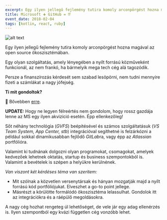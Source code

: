 ```yaml
---
excerpt: Egy ilyen jellegű fejlemény tutira komoly arconpörgést hozna magával az open source ökoszisztémában.
title: Microsoft ➕ GitHub = ⁉️
event_date: 2018-02-04
tags: [kotlin, react, ruby]
---
```


![alt text](https://appcraft-projects.github.io/appcraft-site/assets/img/github-ms-01.png)

Egy ilyen jellegű fejlemény tutira komoly arconpörgést hozna magával az open source ökoszisztémában.

Egy olyan szolgáltatás, amely lényegében a nyílt forrású közműveként funkcionál, az nem frankó, ha bármelyik mega tech cég alá tagozódik.

Persze a finanszírozás kérdesét sem szabad lesöpörni, nem tudni mennyire fizeti a számlákat a nagy jófejség.

**Ti mit gondoltok?**

🔖 Bővebben [erre](http://bit.ly/github-ms).

**UPDATE:** Hogy ne legyen félreértés nem gondolom, hogy rossz gazdája lenne az MS egy ilyen akvizíció esetén. Épp ellenkezőleg!

Sőt néhány technológia (*GVFS*) beépítésével és számos szolgáltatásuk (*VS Team System, App Center, stb*) integrációval segíthetné is felzárkózni a például sokkal dinamikusabban fejlődő *GitLab*ra, vagy épp az *Atlassian* portfólióra.

Valamint ki tudnának dolgozni olyan programokat, csomagokat, amelyek kedvezőek lehetnek oktatás, startup és business szempontokból is. Valamint a bevételek is szépen a helyükre kerülnének.

*Van viszont két kérdéses téma van szeritem:*

- Mit szólnak a közvetlen versenytársak és hányan mozgatják majd a nyílt forrású kód portfóliójukat. Elveszhet a go-to point jellege.
- Másrészt a körülötte formálódó ökoszisztéma lelassulhat. Gondolok itt az integrációkra és a ráépülő megoldásokra.

A nagy cég hozhat rengeteg úl lehetőséget, de vele jár egy adag ellenérzés is. Ilyen szempontból egy kvázi független cég vonzóbb lehet.
